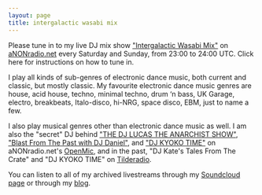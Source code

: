 ```yaml
---
layout: page
title: intergalactic wasabi mix
---
```


Please tune in to my live DJ mix show ["Intergalactic Wasabi Mix"](https://anonradio.net/author/snowdusk/) on [aNONradio.net](https://anonradio.net) every Saturday and Sunday, from 23:00 to 24:00 UTC. Click here for instructions on how to tune in.

I play all kinds of sub-genres of electronic dance music, both current and classic, but mostly classic. My favourite electronic dance music genres are house, acid house, techno, minimal techno, drum ‘n bass, UK Garage, electro, breakbeats, Italo-disco, hi-NRG, space disco, EBM, just to name a few.

I also play musical genres other than electronic dance music as well. I am also the "secret" DJ behind ["THE DJ LUCAS THE ANARCHIST SHOW"](https://mastodon.sdf.org/@djlucas), ["Blast From The Past with DJ Daniel"](https://mastodon.sdf.org/@anondjdan), and ["DJ KYOKO TIME"](https://mastodon.sdf.org/@dj_kyoko) on aNONradio.net's [OpenMic](https://anonradio.net/openmic/), and in the past, "DJ Kate's Tales From The Crate" and "DJ KYOKO TIME" on [Tilderadio](https://tilderadio.org/).

You can listen to all of my archived livestreams through my [Soundcloud page](https://soundcloud.com/snowdusk) or through my [blog](/anonradio-archive.html).

